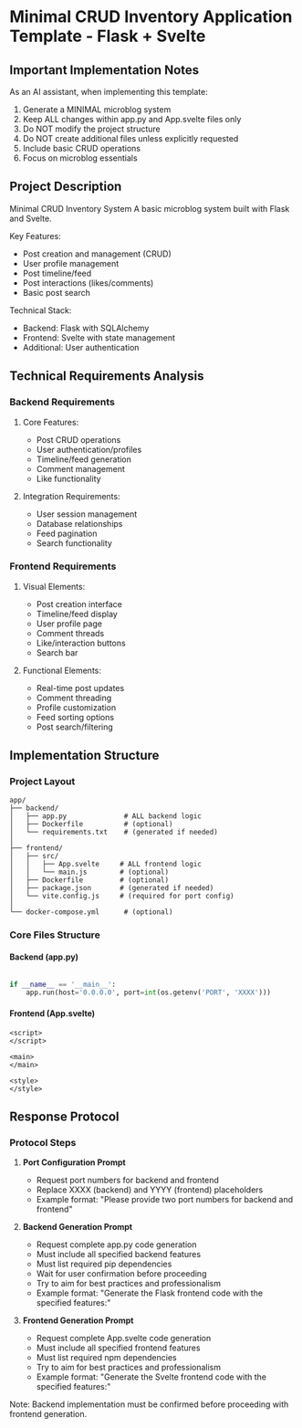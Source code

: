 # Minimal CRUD Inventory Application Template - Flask + Svelte

## Important Implementation Notes

As an AI assistant, when implementing this template:
1. Generate a MINIMAL microblog system
2. Keep ALL changes within app.py and App.svelte files only
3. Do NOT modify the project structure
4. Do NOT create additional files unless explicitly requested
5. Include basic CRUD operations
6. Focus on microblog essentials

## Project Description

Minimal CRUD Inventory System
A basic microblog system built with Flask and Svelte.


Key Features:
- Post creation and management (CRUD)
- User profile management
- Post timeline/feed
- Post interactions (likes/comments)
- Basic post search

Technical Stack:
- Backend: Flask with SQLAlchemy
- Frontend: Svelte with state management
- Additional: User authentication

## Technical Requirements Analysis

### Backend Requirements
1. Core Features:
   - Post CRUD operations
   - User authentication/profiles
   - Timeline/feed generation
   - Comment management
   - Like functionality

2. Integration Requirements:
   - User session management
   - Database relationships
   - Feed pagination
   - Search functionality

### Frontend Requirements
1. Visual Elements:
   - Post creation interface
   - Timeline/feed display
   - User profile page
   - Comment threads
   - Like/interaction buttons
   - Search bar

2. Functional Elements:
   - Real-time post updates
   - Comment threading
   - Profile customization
   - Feed sorting options
   - Post search/filtering


## Implementation Structure

### Project Layout
```plaintext
app/
├── backend/
│   ├── app.py              # ALL backend logic
│   ├── Dockerfile          # (optional)
│   └── requirements.txt    # (generated if needed)
│
├── frontend/
│   ├── src/
│   │   ├── App.svelte     # ALL frontend logic
│   │   └── main.js        # (optional)
│   ├── Dockerfile         # (optional)
│   ├── package.json       # (generated if needed)
│   └── vite.config.js     # (required for port config)
│
└── docker-compose.yml      # (optional)
```

### Core Files Structure

#### Backend (app.py)
```python

if __name__ == '__main__':
    app.run(host='0.0.0.0', port=int(os.getenv('PORT', 'XXXX')))
```

#### Frontend (App.svelte)
```svelte
<script>
</script>

<main>
</main>

<style>
</style>
```

## Response Protocol

### Protocol Steps

1. **Port Configuration Prompt**
   - Request port numbers for backend and frontend
   - Replace XXXX (backend) and YYYY (frontend) placeholders
   - Example format: "Please provide two port numbers for backend and frontend"

2. **Backend Generation Prompt**
   - Request complete app.py code generation
   - Must include all specified backend features
   - Must list required pip dependencies
   - Wait for user confirmation before proceeding
   - Try to aim for best practices and professionalism
   - Example format: "Generate the Flask frontend code with the specified features:"

3. **Frontend Generation Prompt**
   - Request complete App.svelte code generation
   - Must include all specified frontend features
   - Must list required npm dependencies
   - Try to aim for best practices and professionalism
   - Example format: "Generate the Svelte frontend code with the specified features:"

Note: Backend implementation must be confirmed before proceeding with frontend generation.